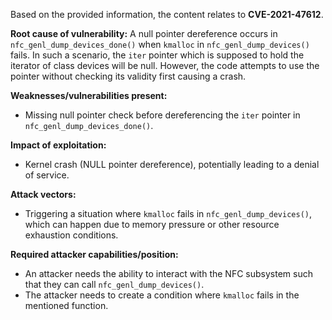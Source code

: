 Based on the provided information, the content relates to **CVE-2021-47612**.

**Root cause of vulnerability:**
A null pointer dereference occurs in `nfc_genl_dump_devices_done()` when `kmalloc` in `nfc_genl_dump_devices()` fails. In such a scenario, the `iter` pointer which is supposed to hold the iterator of class devices will be null. However, the code attempts to use the pointer without checking its validity first causing a crash.

**Weaknesses/vulnerabilities present:**
- Missing null pointer check before dereferencing the `iter` pointer in `nfc_genl_dump_devices_done()`.

**Impact of exploitation:**
- Kernel crash (NULL pointer dereference), potentially leading to a denial of service.

**Attack vectors:**
- Triggering a situation where `kmalloc` fails in `nfc_genl_dump_devices()`, which can happen due to memory pressure or other resource exhaustion conditions.

**Required attacker capabilities/position:**
- An attacker needs the ability to interact with the NFC subsystem such that they can call `nfc_genl_dump_devices()`.
- The attacker needs to create a condition where `kmalloc` fails in the mentioned function.